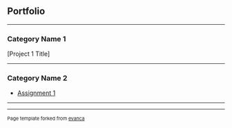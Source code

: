 ## Portfolio

---

### Category Name 1 

[Project 1 Title]

---

### Category Name 2

- [Assignment 1](https://github.com/ridatMaulana/Portfolio/tree/main)

---




---
<p style="font-size:11px">Page template forked from <a href="https://github.com/evanca/quick-portfolio">evanca</a></p>
<!-- Remove above link if you don't want to attibute -->
